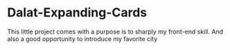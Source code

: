# Dalat-Expanding-Cards
This little project comes with a purpose is to sharply my front-end skill. And also a good opportunity to introduce my favorite city
